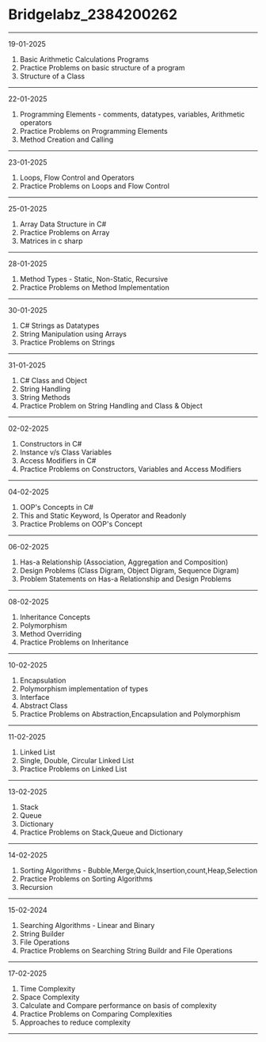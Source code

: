 # Bridgelabz_2384200262
---------------------------------------------------------------------------------------------------------------------
19-01-2025

1. Basic Arithmetic Calculations Programs
2. Practice Problems on basic structure of a program
3. Structure of a Class
---------------------------------------------------------------------------------------------------------------------
22-01-2025

1. Programming Elements - comments, datatypes, variables, Arithmetic operators 
2. Practice Problems on Programming Elements
3. Method Creation and Calling
---------------------------------------------------------------------------------------------------------------------
23-01-2025

1. Loops, Flow Control and Operators
2. Practice Problems on Loops and Flow Control
---------------------------------------------------------------------------------------------------------------------
25-01-2025

1. Array Data Structure in C#
2. Practice Problems on Array
3. Matrices in c sharp
---------------------------------------------------------------------------------------------------------------------
28-01-2025

1. Method Types - Static, Non-Static, Recursive
2. Practice Problems on Method Implementation 
---------------------------------------------------------------------------------------------------------------------
30-01-2025

1. C# Strings as Datatypes
2. String Manipulation using Arrays
3. Practice Problems on Strings
---------------------------------------------------------------------------------------------------------------------
31-01-2025

1. C# Class and Object
2. String Handling
3. String Methods
4. Practice Problem on String Handling and Class & Object
---------------------------------------------------------------------------------------------------------------------
02-02-2025

1. Constructors in C#
2. Instance v/s Class Variables
3. Access Modifiers in C#
4. Practice Problems on Constructors, Variables and Access Modifiers
---------------------------------------------------------------------------------------------------------------------
04-02-2025

1. OOP's Concepts in C#
2. This and Static Keyword, Is Operator and Readonly
3. Practice Problems on OOP's Concept
---------------------------------------------------------------------------------------------------------------------
06-02-2025

1. Has-a Relationship (Association, Aggregation and Composition)
2. Design Problems (Class Digram, Object Digram, Sequence Digram)
3. Problem Statements on Has-a Relationship and Design Problems 
---------------------------------------------------------------------------------------------------------------------
08-02-2025

1. Inheritance Concepts
2. Polymorphism
3. Method Overriding
4. Practice Problems on Inheritance
---------------------------------------------------------------------------------------------------------------------
10-02-2025

1. Encapsulation
2. Polymorphism implementation of types
3. Interface
4. Abstract Class
5. Practice Problems on Abstraction,Encapsulation and Polymorphism
---------------------------------------------------------------------------------------------------------------------
11-02-2025

1. Linked List
2. Single, Double, Circular Linked List
3. Practice Problems on Linked List
---------------------------------------------------------------------------------------------------------------------
13-02-2025

1. Stack
2. Queue
3. Dictionary
4. Practice Problems on Stack,Queue and Dictionary
---------------------------------------------------------------------------------------------------------------------
14-02-2025

1. Sorting Algorithms - Bubble,Merge,Quick,Insertion,count,Heap,Selection
2. Practice Problems on Sorting Algorithms
3. Recursion 
---------------------------------------------------------------------------------------------------------------------
15-02-2024

1. Searching Algorithms - Linear and Binary
2. String Builder
3. File Operations
4. Practice Problems on Searching String Buildr and File Operations
---------------------------------------------------------------------------------------------------------------------
17-02-2025

1. Time Complexity
2. Space Complexity
3. Calculate and Compare performance on basis of complexity
4. Practice Problems on Comparing Complexities
5. Approaches to reduce complexity
---------------------------------------------------------------------------------------------------------------------
 
